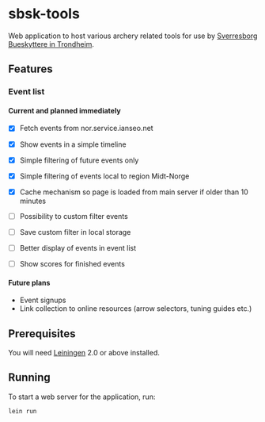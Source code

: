 # sbsk-tools

Web application to host various archery related tools for use by [Sverresborg Bueskyttere in Trondheim][1].


## Features
### Event list
#### Current and planned immediately

* [x] Fetch events from nor.service.ianseo.net
* [x] Show events in a simple timeline
* [x] Simple filtering of future events only
* [X] Simple filtering of events local to region Midt-Norge
* [x] Cache mechanism so page is loaded from main server if older than 10 minutes
* [ ] Possibility to custom filter events
* [ ] Save custom filter in local storage
* [ ] Better display of events in event list
* [ ] Show scores for finished events


#### Future plans

* Event signups
* Link collection to online resources (arrow selectors, tuning guides etc.)


## Prerequisites

You will need [Leiningen][2] 2.0 or above installed.


## Running

To start a web server for the application, run:

    lein run


[1]: https://sbsk.no
[2]: https://github.com/technomancy/leiningen
